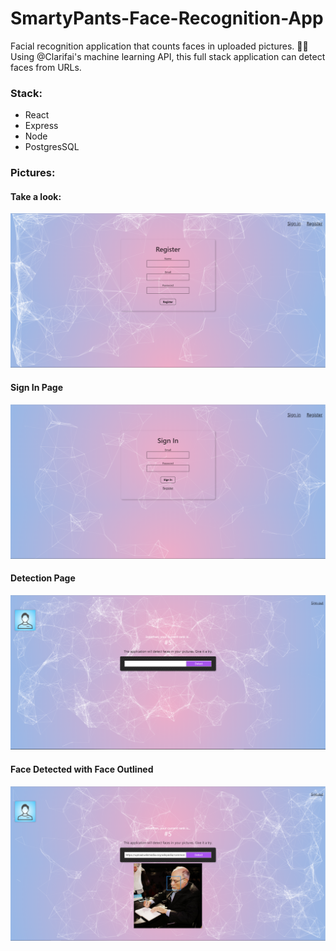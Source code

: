 # SmartyPants-Face-Recognition-App
Facial recognition application that counts faces in uploaded pictures. 👨‍💻
<br>Using @Clarifai's machine learning API, this full stack application can detect faces from URLs.

### Stack:
  * React
  * Express
  * Node
  * PostgresSQL

### Pictures: 
#### Take a look:
![smartyPantsRegister.PNG](./smartypants-pics/smartyPantsRegister.PNG)

#### Sign In Page
![smartyPantsSignIn.PNG](./smartypants-pics/smartyPantsSignIn.PNG)

#### Detection Page
![smartyPantsDetectPage.PNG](./smartypants-pics/smartyPantsDetectPage.PNG)


#### Face Detected with Face Outlined
![smartyPantsFaceDetected.PNG](./smartypants-pics/smartyPantsFaceDetected.PNG)
